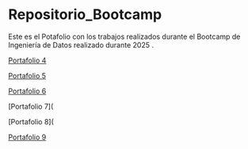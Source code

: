 # Repositorio_Bootcamp
Este es el Potafolio con los trabajos realizados durante el Bootcamp de Ingeniería de Datos realizado durante 2025 .


[Portafolio 4](https://github.com/pllanose/Repositorio_Bootcamp/tree/main/Portafolio%204)

[Portafolio 5](https://github.com/pllanose/Repositorio_Bootcamp/tree/main/Portafolio_5)

[Portafolio 6](https://github.com/pllanose/Repositorio_Bootcamp/tree/main/Portafolio_6)

[Portafolio 7](

[Portafolio 8](

[Portafolio 9](https://github.com/pllanose/Repositorio_Bootcamp/tree/main/Portafolio_9)
